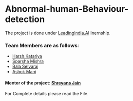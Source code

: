# Abnormal-human-Behaviour-detection

The project is done under [LeadingIndia.AI](https://www.leadingindia.ai/aboutinternship) Inernship.

### Team Members are as follows:
- [Harsh Katariya](https://github.com/rockangator)
- [Sparsha Mishra](https://github.com/SparshaMishra)
- [Bala Selvaraj]()
- [Ashok Mani]()

#### Mentor of the project: [Shreyans Jain](https://github.com/shreyanse081)

For Complete details please read the File.
